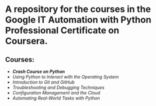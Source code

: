 # A repository for the courses in the Google IT Automation with Python Professional Certificate on Coursera.
## Courses:

* __*Crash Course on Python*__
* *Using Python to Interact with the Operating System*
* *Introduction to Git and GitHub*
* *Troubleshooting and Debugging Techniques*
* *Configuration Management and the Cloud*
* *Automating Real-World Tasks with Python*
